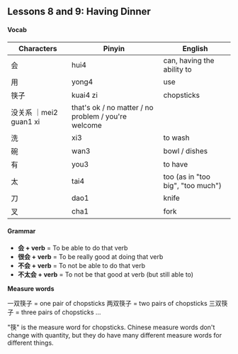 ## Lessons 8 and 9: Having Dinner

#### Vocab

| Characters | Pinyin | English |
-------------|--------|----------
会 | hui4 | can, having the ability to
用 | yong4 | use
筷子 | kuai4 zi | chopsticks
没关系 ｜mei2 guan1 xi | that's ok / no matter / no problem / you're welcome
洗 | xi3 | to wash
碗 | wan3 | bowl / dishes
有 | you3 | to have
太 | tai4 | too (as in "too big", "too much")
刀 | dao1 | knife
叉 | cha1 | fork

#### Grammar

* **会 + verb** = To be able to do that verb
* **很会 + verb** = To be really good at doing that verb
* **不会 + verb** = To not be able to do that verb
* **不太会 + verb** = To not be that good at verb (but still able to)

**Measure words**


一双筷子 = one pair of chopsticks
两双筷子 = two pairs of chopsticks
三双筷子 = three pairs of chopsticks
...

"筷" is the measure word for chopsticks.  Chinese measure words don't change with quantity, but they do have many different measure words for different things.
